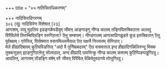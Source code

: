 +++
title = "०५ नातिचिराधिकरणम्"

+++
नादिसिरादिगरणम्   
३०६ (सू) नादिसिरेण विशेषात् [२३]   
आगाशम्, वायु मुदलिय इडङ्गळैयडैयुम् जीवऩ् आङ्गाङ्गु नीण्ड कालम् तङ्गियिरुक्किऱाऩा अल्लदु विरैविलेये तिरुम्बियिऱङ्गि वरुगिऱाऩा? ऎऩ्ऱु सम्शयम्। नीण्डगालम् आगासादिगळुडऩे कूड इरुक्किऱाऩ् ऎऩ्ऱु पूर्वबक्षम्। एऩॆऩिल्, विसेषमाऩ वसऩमिल्लामैयाल् ऎऩ्ऱ पक्षत्तै निरसऩम् सॆय्गिऱार्।  
मेले व्रीह्यादिबावम् कूऱियविडत्तिल् "अदो वै तुर्निष्प्रबदरम्" ऎऩ्ऱ वाक्यत्ताल् इन्द व्रीह्यादिगळिलिरुन्दु मिक्क तुक्कत्तुडऩ् इऱङ्गुगिऱाऩॆऩ्ऱु सॊल्वदाल्, अन्द व्रीह्यादि पावत्तिऱ्कु नीण्ड कालम् कमऩम् कुऱिप्पिडप्पडुगिऱदु। आदलिऩ्, आगासम् तॊडङ्गि वर्षम् वरै जीवऩ् विरैविल् वॆळियेऱुवदागवे तोऩ्ऱुगिऱदु।

